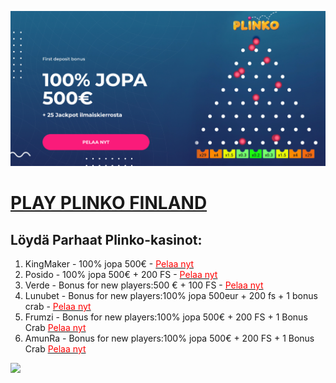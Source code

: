 <a  rel="nofollow" href="https://ventut.com/tnByLtky"> <img src="https://github.com/plinko-casino/Plinko-finland/blob/main/Screenshot_10.png"></a>
<h1><a  rel="nofollow" href="https://ventut.com/tnByLtky">PLAY PLINKO FINLAND</a></h1>
<h2> Löydä Parhaat Plinko-kasinot: </h2>

1) KingMaker - 100% jopa 500€ - <a href="https://ventut.com/tnByLtky"  rel="nofollow" color='red'> <span style='color:red'> Pelaa nyt </span></a>
2) Posido - 100% jopa 500€ + 200 FS - <a href="https://ventut.com/xNMGCpkN"  rel="nofollow" collor='red'> <span style="color:red"> Pelaa nyt </span></a>
3) Verde - Bonus for new players:500 € + 100 FS - <a href="https://ventut.com/zHr58ttw"  rel="nofollow" collor='red'> <span style="color:red"> Pelaa nyt </span></a>
4) Lunubet - Bonus for new players:100% jopa 500eur + 200 fs + 1 bonus crab - <a href="https://ventut.com/wTBQVBZ7"  rel="nofollow" collor='red'> <span style="color:red"> Pelaa nyt </span></a>
5) Frumzi - Bonus for new players:100% jopa 500€ + 200 FS + 1 Bonus Crab <a href="https://ventut.com/hvff4pLH"  rel="nofollow" collor='red'> <span style="color:red"> Pelaa nyt </span></a>
6) AmunRa - Bonus for new players:100% jopa 500€ + 200 FS + 1 Bonus Crab <a href="https://ventut.com/7xFGXY4r"   rel="nofollow" collor='red'> <span style="color:red"> Pelaa nyt </span></a>

<a  rel="nofollow" href="https://ventut.com/tnByLtky"> <img src="https://static.vecteezy.com/system/resources/thumbnails/035/753/221/small_2x/video-play-button-icon-for-graphic-design-logo-web-site-social-media-mobile-app-ui-illustration-png.png"></a>





